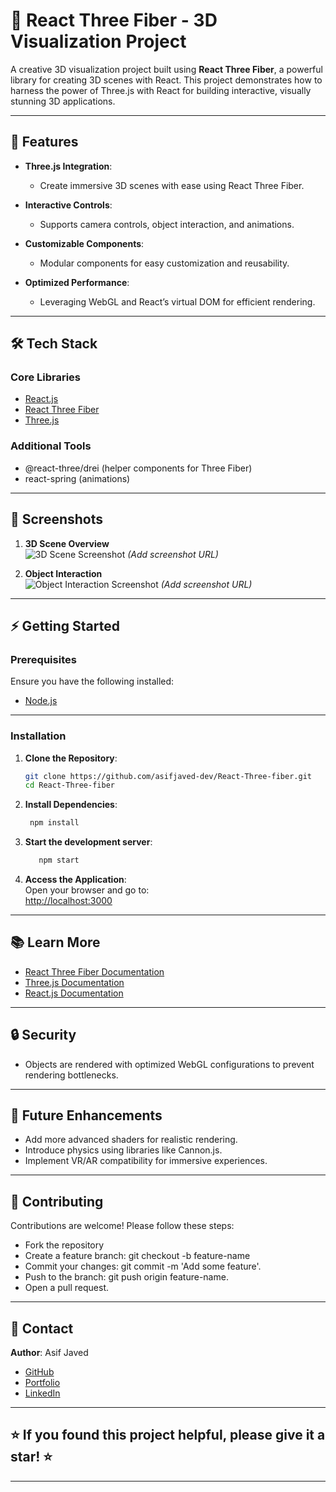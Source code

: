 # 🌌 React Three Fiber - 3D Visualization Project  

A creative 3D visualization project built using **React Three Fiber**, a powerful library for creating 3D scenes with React. This project demonstrates how to harness the power of Three.js with React for building interactive, visually stunning 3D applications.

---

## 🚀 Features  

- **Three.js Integration**:  
  - Create immersive 3D scenes with ease using React Three Fiber.  

- **Interactive Controls**:  
  - Supports camera controls, object interaction, and animations.  

- **Customizable Components**:  
  - Modular components for easy customization and reusability.  

- **Optimized Performance**:  
  - Leveraging WebGL and React’s virtual DOM for efficient rendering.  

---

## 🛠️ Tech Stack  

### **Core Libraries**  
- [React.js](https://reactjs.org/)  
- [React Three Fiber](https://docs.pmnd.rs/react-three-fiber/getting-started/introduction)  
- [Three.js](https://threejs.org/)  

### **Additional Tools**  
- @react-three/drei (helper components for Three Fiber)  
- react-spring (animations)  

---

## 📸 Screenshots  

1. **3D Scene Overview**  
   ![3D Scene Screenshot](#) *(Add screenshot URL)*  

2. **Object Interaction**  
   ![Object Interaction Screenshot](#) *(Add screenshot URL)*  

---

## ⚡ Getting Started  

### **Prerequisites**  
Ensure you have the following installed:  
- [Node.js](https://nodejs.org/)  

---

### **Installation**  

1. **Clone the Repository**:  
   ```bash
   git clone https://github.com/asifjaved-dev/React-Three-fiber.git
   cd React-Three-fiber
   
2. **Install Dependencies**:
    ```bash
     npm install

3. **Start the development server**:
    ```bash
       npm start
    ```
  
4. **Access the Application**:  
   Open your browser and go to:  
   [http://localhost:3000](http://localhost:3000)
---

## 📚 Learn More
   - [React Three Fiber Documentation](https://docs.pmnd.rs/react-three-fiber/getting-started/introduction)
   - [Three.js Documentation](https://threejs.org/docs/index.html#manual/en/introduction/Creating-a-scene)
   - [React.js Documentation](https://legacy.reactjs.org/docs/getting-started.html)

---

## 🔒 Security
   - Objects are rendered with optimized WebGL configurations to prevent rendering bottlenecks.

---

## 🌟 Future Enhancements
   - Add more advanced shaders for realistic rendering.
   - Introduce physics using libraries like Cannon.js.
   - Implement VR/AR compatibility for immersive experiences.

---

## 🤝 Contributing  
Contributions are welcome! Please follow these steps:
- Fork the repository
- Create a feature branch: git checkout -b feature-name  
- Commit your changes: git commit -m 'Add some feature'.
- Push to the branch: git push origin feature-name.
- Open a pull request.

---

## 📧 Contact
   **Author**: Asif Javed
   - [GitHub](https://github.com/asifjaved-dev)
   - [Portfolio](http://asifjaved.work/)
   - [LinkedIn](https://www.linkedin.com/in/asifjaved-dev/)

---

## ⭐ If you found this project helpful, please give it a star! ⭐

---
